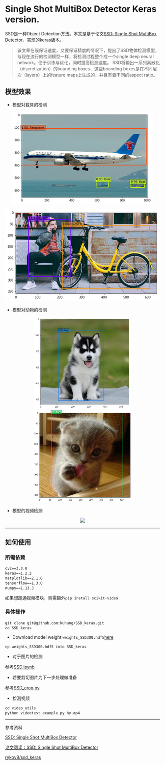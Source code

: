 # Single Shot MultiBox Detector Keras version.

SSD是一种Object Detection方法。本文是基于论文[SSD: Single Shot MultiBox Detector](http://arxiv.org/abs/1512.02325)，实现的keras版本。

> 该文章在既保证速度，又要保证精度的情况下，提出了SSD物体检测模型，与现在流行的检测模型一样，将检测过程整个成一个single deep neural network。便于训练与优化，同时提高检测速度。
> SSD将输出一系列离散化（discretization）的bounding boxes，这些bounding boxes是在不同层次（layers）上的feature maps上生成的，并且有着不同的aspect ratio。

## 模型效果
- 模型对载具的检测
<p align="center">
<img src="output/Aeroplane.png" height="300">
</p>

<p align="center">
<img src="output/Bicycle.png" height="300">
</p>

- 模型对动物的检测
<p align="center">
<img src="output/Dog.png" height="300">
<img src="output/Cat.png" height="300">
</p>


- 模型的视频检测
<p align="center">
<img src="https://github.com/kuhung/SSD_keras/blob/master/output/car.gif">
</p>

---

## 如何使用

### 所需依赖
```
cv2==3.3.0
keras==1.2.2
matplotlib==2.1.0
tensorflow==1.3.0
numpy==1.13.3
```
如果想跑通视频模块，则需额外`pip install scikit-video`

### 具体操作
```
git clone git@github.com:kuhung/SSD_keras.git
cd SSD_keras
```
- Download model weight `weights_SSD300.hdf5`[here](https://github.com/kuhung/SSD_keras/releases)

```
cp weights_SSD300.hdf5 into SSD_keras
```

- 对于图片的检测

参考[SSD.ipynb](SSD.ipynb)

- 若要剪切图片为下一步处理做准备

参考[SSD_crop.py](SSD_crop.py)

- 检测视频
```
cd video_utils
python videotest_example.py hy.mp4
```



---
参考资料

[SSD: Single Shot MultiBox Detector](http://arxiv.org/abs/1512.02325)

[论文阅读：SSD: Single Shot MultiBox Detector](http://blog.csdn.net/u010167269/article/details/52563573)

[rykov8/ssd_keras](https://github.com/rykov8/ssd_keras)
